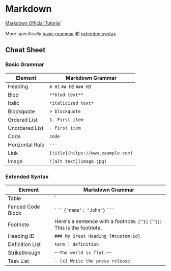 # Markdown

[Markdown Official Tutorial](https://markdown.com.cn/)

More specifically [basic grammar](https://markdown.com.cn/basic-syntax/) 和 [extended syntax](https://markdown.com.cn/extended-syntax/)

## Cheat Sheet

### Basic Grammar

| Element         | Markdown Grammar                   |
| --------------- | ---------------------------------- |
| Heading         | `# H1` `## H2` `### H3`            |
| Blod            | `**blod text**`                    |
| Italic          | `*italicized text*`                |
| Blockquote      | `> blockquote`                     |
| Ordered List    | `1. First item`                    |
| Unordered List  | `- First item`                     |
| Code            | `code`                             |
| Horizontal Rule | `---`                              |
| Link            | `[title](https://www.example.com)` |
| Image           | `![alt text](image.jpg)`           |

### Extended Syntax

| Element           | Markdown Grammar                     |
| ----------------- | ------------------------------------ |
| Table             | `| Syntax      | Description |`      |
| Fenced Code Block | ` ``` ` ` {"name": "John"} ` ` ``` ` |
| Footnote          | Here's a sentence with a footnote. `[^1]` `[^1]`: This is the footnote. |
| Heading ID        | `### My Great Heading {#custom-id}`  |
| Definition List   | `term : definition`                  |
| Strikethrough     | `~~The world is flat.~~`             |
| Task List         | `- [x] Write the press release`      |
